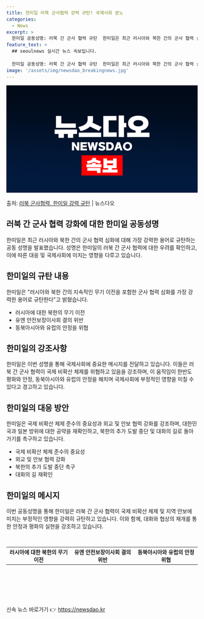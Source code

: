 ```yaml
---
title: 한미일 러북 군사협력 강력 규탄! 국제사회 분노
categories:
  - News
excerpt: >
  한미일 공동성명: 러북 간 군사 협력 규탄  한미일은 최근 러시아와 북한 간의 군사 협력 심화에 대해 가장 …
feature_text: >
  ## seoulnews 실시간 뉴스 속보입니다.

  한미일 공동성명: 러북 간 군사 협력 규탄  한미일은 최근 러시아와 북한 간의 군사 협력 심화에 대해 가장 …
image: '/assets/img/newsdao_breakingnews.jpg'
---
```


![뉴스다오 속보](/assets/img/newsdao_breakingnews.jpg)

<p>출처: <a href="https://newsdao.kr/4391" rel="dofollow">러북 군사협력, 한미일 강력 규탄</a> | 뉴스다오</p>

<h2 data-ke-size="size26">러북 간 군사 협력 강화에 대한 한미일 공동성명</h2>
<p data-ke-size="size16">한미일은 최근 러시아와 북한 간의 군사 협력 심화에 대해 가장 강력한 용어로 규탄하는 공동 성명을 발표했습니다. 성명은 한미일의 러북 간 군사 협력에 대한 우려를 확인하고, 이에 따른 대응 및 국제사회에 미치는 영향을 다루고 있습니다.</p>

<h2 data-ke-size="size24">한미일의 규탄 내용</h2>
<p data-ke-size="size16">한미일은 "러시아와 북한 간의 지속적인 무기 이전을 포함한 군사 협력 심화를 가장 강력한 용어로 규탄한다"고 밝혔습니다.</p>

<ul>
    <li>러시아에 대한 북한의 무기 이전</li>
    <li>유엔 안전보장이사회 결의 위반</li>
    <li>동북아시아와 유럽의 안정을 위협</li>
</ul>

<h2 data-ke-size="size24">한미일의 강조사항</h2>
<p data-ke-size="size16">한미일은 이번 성명을 통해 국제사회에 중요한 메시지를 전달하고 있습니다. 이들은 러북 간 군사 협력이 국제 비확산 체제를 위협하고 있음을 강조하며, 이 움직임이 한반도 평화와 안정, 동북아시아와 유럽의 안정을 해치며 국제사회에 부정적인 영향을 미칠 수 있다고 경고하고 있습니다.</p>

<h2 data-ke-size="size24">한미일의 대응 방안</h2>
<p data-ke-size="size16">한미일은 국제 비확산 체제 준수의 중요성과 외교 및 안보 협력 강화를 강조하며, 대한민국과 일본 방위에 대한 공약을 재확인하고, 북한의 추가 도발 중단 및 대화의 길로 돌아가기를 촉구하고 있습니다.</p>

<ul>
    <li>국제 비확산 체제 준수의 중요성</li>
    <li>외교 및 안보 협력 강화</li>
    <li>북한의 추가 도발 중단 촉구</li>
    <li>대화의 길 재확인</li>
</ul>

<h2 data-ke-size="size24">한미일의 메시지</h2>
<p data-ke-size="size16">이번 공동성명을 통해 한미일은 러북 간 군사 협력이 국제 비확산 체제 및 지역 안보에 미치는 부정적인 영향을 강력히 규탄하고 있습니다. 이와 함께, 대화와 협상의 재개를 통한 안정과 평화의 실현을 강조하고 있습니다.</p>

<p data-ke-size="size16">&nbsp;</p>
<table>
    <tbody>
        <tr>
            <td style="text-align: center; height: 17px;"><b>러시아에 대한 북한의 무기 이전</b></td>
            <td style="text-align: center; height: 17px;"><b>유엔 안전보장이사회 결의 위반</b></td>
            <td style="text-align: center; height: 17px;"><b>동북아시아와 유럽의 안정 위협</b></td>
        </tr>
    </tbody>
</table>
<p data-ke-size="size16">&nbsp;</p>
<p data-ke-size="size16">&nbsp;</p>
<p data-ke-size="size16">&nbsp;</p> 

신속 뉴스 바로가기 👉 <a href="https://newsdao.kr" rel="dofollow">https://newsdao.kr</a>


